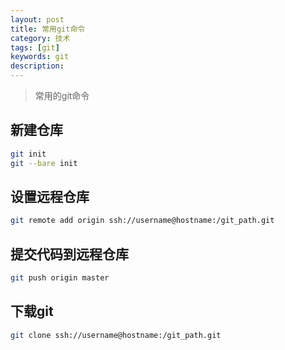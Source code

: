 ```yaml
---
layout: post
title: 常用git命令
category: 技术
tags: [git]
keywords: git
description: 
---
```


> 常用的git命令

## 新建仓库

```bash
git init
git --bare init
```

## 设置远程仓库

```bash
git remote add origin ssh://username@hostname:/git_path.git
```

## 提交代码到远程仓库

```bash
git push origin master
```

## 下载git

```bash
git clone ssh://username@hostname:/git_path.git
```
